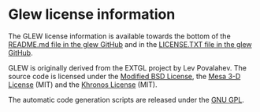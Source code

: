 # Glew license information

The GLEW license information is available towards the bottom of the 
[README.md file in the glew GitHub](https://github.com/nigels-com/glew/blob/master/README.md)
and in the 
[LICENSE.TXT file in the glew GitHub](https://github.com/nigels-com/glew/blob/master/LICENSE.txt).

GLEW is originally derived from the EXTGL project by Lev Povalahev.
The source code is licensed under the
[Modified BSD License](http://glew.sourceforge.net/glew.txt), the
[Mesa 3-D License](http://glew.sourceforge.net/mesa.txt) (MIT) and the
[Khronos License](http://glew.sourceforge.net/khronos.txt) (MIT).

The automatic code generation scripts are released under the
[GNU GPL](http://glew.sourceforge.net/gpl.txt).

